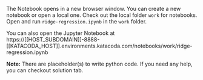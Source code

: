 The Notebook opens in a new browser window. You can create a new notebook or open a local one. Check out the local folder `work` for notebooks. Open and run `ridge-regression.ipynb` in the `work` folder.

You can also open the Jupyter Notebook at https://[[HOST_SUBDOMAIN]]-8888-[[KATACODA_HOST]].environments.katacoda.com/notebooks/work/ridge-regression.ipynb

**Note:**
There are placeholder(s) to write python code. If you need any help, you can checkout solution tab.